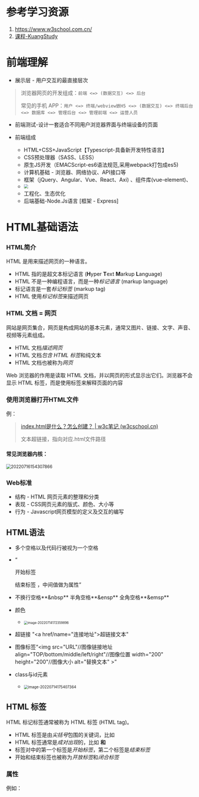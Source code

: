 # 参考学习资源

1. https://www.w3school.com.cn/
1. [课程-KuangStudy](https://www.kuangstudy.com/course?cid=2)



# 前端理解

- 展示层 - 用户交互的最直接层次

> 浏览器网页的开发组成：`前端 <=> (数据交互) <=> 后台`
>
> 常见的手机 APP：`用户 <=> 终端/webview嵌H5 <=> (数据交互) <=> 终端后台 <=> 数据库 <=> 管理后台 <=> 管理前端 <=> 运营人员`

- 前端测试-设计一套适合不同用户浏览器界面与终端设备的页面



- 前端组成
  - HTML+CSS+JavaScript【Typescript-具备新开发特性语言】
  - CSS预处理器（SASS、LESS）
  - 原生JS开发（EMACScript-es6语法规范,采用webpack打包成es5)
  - 计算机基础 - 浏览器、网络协议、API接口等
  - 框架（jQuery、Angular、Vue、React、Axi) 、组件库(vue-element)、
  - <img src="D:\Program\picture_typora\image-20220907210823911.png"  style=zoom:70%></img>
  - 工程化、生态优化
  - 后端基础-Node.Js语言 [框架 - Express]





# HTML基础语法

### HTML简介

HTML 是用来描述网页的一种语言。

- HTML 指的是超文本标记语言 (**H**yper **T**ext **M**arkup **L**anguage)
- HTML 不是一种编程语言，而是一种*标记语言* (markup language)
- 标记语言是一套*标记标签* (markup tag)
- HTML 使用*标记标签*来描述网页





### HTML 文档 = 网页

网站是网页集合，网页是构成网站的基本元素，通常又图片、链接、文字、声音、视频等元素组成。

- HTML 文档*描述网页*
- HTML 文档*包含 HTML 标签*和纯文本
- HTML 文档也被称为*网页*

Web 浏览器的作用是读取 HTML 文档，并以网页的形式显示出它们。浏览器不会显示 HTML 标签，而是使用标签来解释页面的内容



### 使用浏览器打开HTML文件

例：

> [index.html是什么？怎么创建？ | w3c笔记 (w3cschool.cn)](https://www.w3cschool.cn/article/19800436.html)
>
> 文本超链接，指向对应.html文件路径

#### 常见浏览器内核：

<img src="D:\Program\picture_typora\image-20220716154307866.png" alt="20220716154307866" style=zoom:80%></img>



### Web标准

- 结构 - HTML 网页元素的整理和分类
- 表现 - CSS网页元素的版式、颜色、大小等
- 行为 -  Javascript网页模型的定义及交互的编写 





## HTML语法

- 多个空格以及代码行被视为一个空格
- “<p>开始标签  </p>结束标签 ，中间值做为属性”

- 不换行空格**&nbsp**  半角空格**&ensp**  全角空格**&emsp**
- 颜色
  - <img src="D:\Program\picture_typora\image-20220714172359896.png" alt="image-20220714172359896" style="zoom:60%;" />

-  超链接 "<a href/name="连接地址">超链接文本</a>"
- 图像标签“<img src="URL"//图像链接地址  align="TOP/bottom/middle/left/right"//图像位置   width="200" height="200"//图像大小   alt="替换文本" >”
- class与id元素
  - <img src="D:\Program\picture_typora\image-20220714175407364.png" alt="image-20220714175407364" style="zoom:70%;" />



## HTML 标签

HTML 标记标签通常被称为 HTML 标签 (HTML tag)。

- HTML 标签是由*尖括号*包围的关键词，比如 <html>
- HTML 标签通常是*成对出现*的，比如 <b> 和 </b>
- 标签对中的第一个标签是*开始标签*，第二个标签是*结束标签*
- 开始和结束标签也被称为*开放标签*和*闭合标签*



### 属性

例如：<script>标签拥有属性

- async：表示应该立即开始下载脚本，但不能阻止其他页面动作
- charset：使用src属性指定的代码字符集
- defer：表示脚本可以延迟到文档完全被解析和显示之后再执行
- integrity：
- src：表示包含要执行的代码的外部文件
- type：代替language，表示代码中脚本语言的内容类型，代码块的类型决定了解释方法和语法。如:text/javascript：application/javascript



### 常见标签

```html
<!--无序列表-->
<li></li>
```





## HTML示例代码

```html
<img alt="goole" src="/imgages/srpr/logo4w.png" width="275" height="95" /> <!--浏览器根据html向服务器请求png文件，

<!DOCTYPE html>  <!--说明该文档是一个HTML5文档，浏览器按照HTML5语法规则解析-->
<html>
    <head>
        <meta charset="UTF-8"> <!--描述文档的元数据-->
        <title>用户注册</title>
    </head>
    <body>
        <form action="use-register" method="post"> <!--form定义一个表单，用来接收用户输入-->
            <p>用户注册</p>
            <p> 姓名：<input type="text" name="name" size="15"> </p>
            <p>      
            兴趣：<input type="checkbox" name="hobby" value="sport">体育
                <input type="checkbox" name="hobby" value="read">阅读
            </p>
            <p>学历：<select name="education">
                <option value="bachelor">学士</option>
                <option value="master">硕士</option>
                <option value="doctor">博士</option>
                </select> 
            </p>
            <p><input type="submit" name="submit" value="提交">
               <input type="reset" name="reset" value="重置">
            </p>
        </form>
    </body>
</html>


```





# XML(可扩展标记语言)

- **HTML主要描述文档如何在浏览器中显示，XML主要描述数据的内容以及它们的结构关系**
- XML可与HTML互操作并可转换成HTML在Web浏览器上显示
- 具有可扩展性
- 具有更多的结构和语义
- 具有自描述性
- 数据和显示分离



### XTML(可扩展超文本标记语言)

- 将HTML做为XML的应用重新包装
- JavaScript代码必须指明type="text/javascript"

